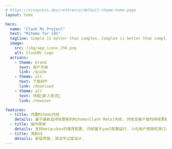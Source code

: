 ```yaml
---
# https://vitepress.dev/reference/default-theme-home-page
layout: home

hero:
  name: "Clash Mi Project"
  text: "Mihomo for iOS"
  tagline: Simple is better than complex, Complex is better than complicated
  image:
    src: /img/app_iconx_256.png
    alt: ClashMi Logo
  actions:
    - theme: brand
      text: 用户手册
      link: /guide
    - theme: alt
      text: 下载APP
      link: /download
    - theme: alt
      text: 领取💖新人免流💖
      link: /newuser

features:
  - title: 内置Mihomo内核
    details: 基于最新且持续更新的Mihomo(Clash Meta)内核. 内核及客户端均持续更新维护，放心使用.
  - title: 操作简单
    details: 支持metacubex的推荐配置, 内核基于yaml配置运行. 小白用户使用机场订阅即可使用.
  - title: 清新UI
    details: 新版界面, 简洁不过度设计.
---
```


